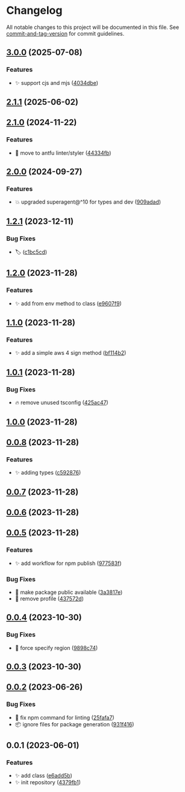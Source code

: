 # Changelog

All notable changes to this project will be documented in this file. See [commit-and-tag-version](https://github.com/absolute-version/commit-and-tag-version) for commit guidelines.

## [3.0.0](https://github.com/certible/superagent-aws-sign/compare/v2.1.1...v3.0.0) (2025-07-08)


### Features

* :sparkles: support cjs and mjs ([4034dbe](https://github.com/certible/superagent-aws-sign/commit/4034dbefa62479934f8748e2665cc74d0211d79e))

## [2.1.1](https://github.com/certible/superagent-aws-sign/compare/v2.1.0...v2.1.1) (2025-06-02)

## [2.1.0](https://github.com/certible/superagent-aws-sign/compare/v2.0.0...v2.1.0) (2024-11-22)


### Features

* :rotating_light: move to antfu linter/styler ([44334fb](https://github.com/certible/superagent-aws-sign/commit/44334fbca2ddf8e17eea89956821932acbc0a4f9))

## [2.0.0](https://github.com/certible/superagent-aws-sign/compare/v1.2.1...v2.0.0) (2024-09-27)


### Features

* :boom: upgraded superagent@^10 for types and dev ([909adad](https://github.com/certible/superagent-aws-sign/commit/909adadcde920b34d491c3f22859074735da3abb))

## [1.2.1](https://github.com/certible/superagent-aws-sign/compare/v1.2.0...v1.2.1) (2023-12-11)


### Bug Fixes

* :label: ([c1bc5cd](https://github.com/certible/superagent-aws-sign/commit/c1bc5cdb0995b78b4c1d95c6156ff685c2d7097e))

## [1.2.0](https://github.com/certible/superagent-aws-sign/compare/v1.1.0...v1.2.0) (2023-11-28)


### Features

* :sparkles: add from env method to class ([e9607f9](https://github.com/certible/superagent-aws-sign/commit/e9607f9ea4b4bd505ba334dfa8c1f72fcc0dae08))

## [1.1.0](https://github.com/certible/superagent-aws-sign/compare/v1.0.1...v1.1.0) (2023-11-28)


### Features

* :sparkles: add a simple aws 4 sign method ([bf114b2](https://github.com/certible/superagent-aws-sign/commit/bf114b2f5050e81a2ef1d9ad3f6e8de3ce625f84))

## [1.0.1](https://github.com/certible/superagent-aws-sign/compare/v1.0.0...v1.0.1) (2023-11-28)


### Bug Fixes

* :fire: remove unused tsconfig ([425ac47](https://github.com/certible/superagent-aws-sign/commit/425ac47eee3ae4816164f20b406806c850618c11))

## [1.0.0](https://github.com/certible/superagent-aws-sign/compare/v0.0.8...v1.0.0) (2023-11-28)

## [0.0.8](https://github.com/certible/superagent-aws-sign/compare/v0.0.7...v0.0.8) (2023-11-28)


### Features

* :sparkles: adding types ([c592876](https://github.com/certible/superagent-aws-sign/commit/c59287661c328d02c6d0e2455b32ddcc4dcd44cd))

## [0.0.7](https://github.com/certible/superagent-aws-sign/compare/v0.0.6...v0.0.7) (2023-11-28)

## [0.0.6](https://github.com/certible/superagent-aws-sign/compare/v0.0.5...v0.0.6) (2023-11-28)

## [0.0.5](https://github.com/certible/superagent-aws-sign/compare/v0.0.4...v0.0.5) (2023-11-28)


### Features

* :sparkles: add workflow for npm publish ([977583f](https://github.com/certible/superagent-aws-sign/commit/977583fa380c505706a9db15b74857421f6ce797))


### Bug Fixes

* :bug: make package public available ([3a3817e](https://github.com/certible/superagent-aws-sign/commit/3a3817e77e14d74b3215805e8d3b81bddfe9460b))
* :bug: remove profile ([437572d](https://github.com/certible/superagent-aws-sign/commit/437572d0cf76dc9b96edc653da159655774e76b4))

## [0.0.4](https://github.com/certible/superagent-aws-sign/compare/v0.0.3...v0.0.4) (2023-10-30)


### Bug Fixes

* :bug: force specify region ([9898c74](https://github.com/certible/superagent-aws-sign/commit/9898c7449399a2f8ccb852ab8343d021a97cb4a6))

## [0.0.3](https://github.com/certible/superagent-aws-sign/compare/v0.0.2...v0.0.3) (2023-10-30)

## [0.0.2](https://github.com/certible/superagent-aws-sign/compare/v0.0.1...v0.0.2) (2023-06-26)


### Bug Fixes

* :bug: fix npm command for linting ([25fafa7](https://github.com/certible/superagent-aws-sign/commit/25fafa7e0e42bfed3aea09b0797f97ad3b252074))
* :package: ignore files for package generation ([931f416](https://github.com/certible/superagent-aws-sign/commit/931f416fd38dfdbbd0c6b43562a51306a833f047))

## 0.0.1 (2023-06-01)


### Features

* :sparkles: add class ([e6add5b](https://github.com/certible/superagent-aws-sign/commit/e6add5b0916be968ec529e8b8d884bd5e0632fa1))
* :sparkles: init repository ([4379fb1](https://github.com/certible/superagent-aws-sign/commit/4379fb12784696b501dba9c49b84b5bd1cf02755))
